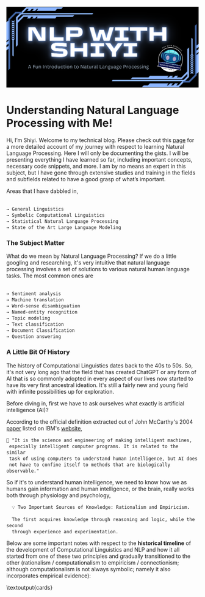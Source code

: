 ![intro](./assets/nlpwme_2.png)

# Understanding Natural Language Processing with Me!

Hi, I’m Shiyi. Welcome to my technical blog. Please check out this [page](https://shiyis.github.io/nlp-docs) for a more detailed account of my journey with respect to learning Natural Language Processing. Here I will only be documenting the gists. I will be presenting everything I have learned so far, including important concepts, necessary code snippets, and more. I am by no means an expert in this subject, but I have gone through extensive studies and training in the fields and subfields related to have a good grasp of what’s important.

Areas that I have dabbled in,

```

→ General Linguistics
→ Symbolic Computational Linguistics
→ Statistical Natural Language Processing
→ State of the Art Large Language Modeling

```

### **The Subject Matter**

What do we mean by Natural Language Processing? If we do a little googling and researching, it's very intuitive that natural language processing involves a set of solutions to various natural human language tasks. The most common ones are

```plaintext

→ Sentiment analysis
→ Machine translation
→ Word-sense disambiguation
→ Named-entity recognition
→ Topic modeling
→ Text classification
→ Document Classification
→ Question answering

```

### **A Little Bit Of History**

The history of Computational Linguistics dates back to the 40s to 50s. So, it's not very long ago that the field that has created ChatGPT or any form of AI that is so commonly adopted in every aspect of our lives now started to have its very first ancestral ideation. It's still a fairly new and young field with infinite possibilities up for exploration.

Before diving in, first we have to ask ourselves what exactly is artificial intelligence (AI)?

According to the official definition extracted out of John McCarthy's 2004 [paper](https://www-formal.stanford.edu/jmc/whatisai.pdf) listed on IBM's [website](https://www.ibm.com/topics/artificial-intelligence),

```plaintext
🤖️ "It is the science and engineering of making intelligent machines,
 especially intelligent computer programs. It is related to the similar
 task of using computers to understand human intelligence, but AI does
 not have to confine itself to methods that are biologically observable."
```

So if it's to understand human intelligence, we need to know how we as humans gain information and human intelligence, or the brain, really works both through physiology and psychology,

```plaintext
  💡 Two Important Sources of Knowledge: Rationalism and Empiricism.

  The first acquires knowledge through reasoning and logic, while the second
  through experience and experimentation.
```

Below are some important notes with respect to the **historical timeline** of the development of Computational Linguistics and NLP and how it all started from one of these two principles and gradually transitioned to the other (rationalism / computationalism to empiricism / connectionism; although computationalism is not always symbolic; namely it also incorporates empirical evidence):

\textoutput{cards}
